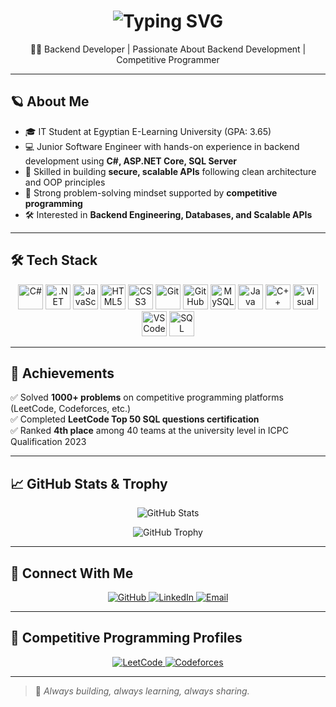 <h1 align="center">
  <img src="https://readme-typing-svg.demolab.com?font=Fira+Code&weight=500&pause=1000&color=F7971E&center=true&vCenter=true&width=600&lines=%F0%9F%91%8B+Hi%2C+I'm+Mohamed+Khaled;Backend+Developer+%7C+Competitive+Programmer;Passionate+About+Backend+Development" alt="Typing SVG" />
</h1>


<p align="center">
  🧑‍💻 Backend Developer | Passionate About Backend Development | Competitive Programmer
</p>

---

## 🪐 About Me

- 🎓 IT Student at Egyptian E-Learning University (GPA: 3.65)
- 💻 Junior Software Engineer with hands-on experience in backend development using **C#, ASP.NET Core, SQL Server**
- 🚀 Skilled in building **secure, scalable APIs** following clean architecture and OOP principles
- 🧩 Strong problem-solving mindset supported by **competitive programming**
- 🛠️ Interested in **Backend Engineering, Databases, and Scalable APIs**

---

## 🛠️ Tech Stack

<p align="center">
  <img src="https://cdn.jsdelivr.net/gh/devicons/devicon/icons/csharp/csharp-original.svg" alt="C#" width="40" height="40"/>
  <img src="https://cdn.jsdelivr.net/gh/devicons/devicon/icons/dot-net/dot-net-original.svg" alt=".NET" width="40" height="40"/>
  <img src="https://cdn.jsdelivr.net/gh/devicons/devicon/icons/javascript/javascript-original.svg" alt="JavaScript" width="40" height="40"/>
  <img src="https://cdn.jsdelivr.net/gh/devicons/devicon/icons/html5/html5-original.svg" alt="HTML5" width="40" height="40"/>
  <img src="https://cdn.jsdelivr.net/gh/devicons/devicon/icons/css3/css3-original.svg" alt="CSS3" width="40" height="40"/>
  <img src="https://cdn.jsdelivr.net/gh/devicons/devicon/icons/git/git-original.svg" alt="Git" width="40" height="40"/>
  <img src="https://cdn.jsdelivr.net/gh/devicons/devicon/icons/github/github-original.svg" alt="GitHub" width="40" height="40"/>
  <img src="https://cdn.jsdelivr.net/gh/devicons/devicon/icons/mysql/mysql-original.svg" alt="MySQL" width="40" height="40"/>
  <img src="https://cdn.jsdelivr.net/gh/devicons/devicon/icons/java/java-original.svg" alt="Java" width="40" height="40"/>
  <img src="https://cdn.jsdelivr.net/gh/devicons/devicon/icons/cplusplus/cplusplus-original.svg" alt="C++" width="40" height="40"/>
  <img src="https://cdn.jsdelivr.net/gh/devicons/devicon/icons/visualstudio/visualstudio-plain.svg" alt="Visual Studio" width="40" height="40"/>
  <img src="https://cdn.jsdelivr.net/gh/devicons/devicon/icons/vscode/vscode-original.svg" alt="VS Code" width="40" height="40"/>
  <img src="https://cdn.jsdelivr.net/gh/devicons/devicon/icons/microsoftsqlserver/microsoftsqlserver-plain.svg" alt="SQL Server" width="40" height="40"/>
</p>


---

## 🚩 Achievements

✅ Solved **1000+ problems** on competitive programming platforms (LeetCode, Codeforces, etc.)  
✅ Completed **LeetCode Top 50 SQL questions certification**  
✅ Ranked **4th place** among 40 teams at the university level in ICPC Qualification 2023

---

## 📈 GitHub Stats & Trophy

<p align="center">
  <img src="https://github-readme-stats.vercel.app/api?username=Mohamed-Khaled970&show_icons=true&theme=radical&hide_title=true" alt="GitHub Stats" />
</p>

<p align="center">
  <img src="https://github-profile-trophy.vercel.app/?username=Mohamed-Khaled970&theme=dracula&no-bg=true&margin-w=15&title=Stars,Followers,Commits,Repositories,Issues" alt="GitHub Trophy" />
</p>

---

## 🔗 Connect With Me

<p align="center">
  <a href="https://github.com/Mohamed-Khaled970" target="_blank">
    <img src="https://img.shields.io/badge/GitHub-181717?style=for-the-badge&logo=github&logoColor=white" alt="GitHub"/>
  </a>
  <a href="http://www.linkedin.com/in/mohamed-khaled-9ab281251" target="_blank">
    <img src="https://img.shields.io/badge/LinkedIn-0077B5?style=for-the-badge&logo=linkedin&logoColor=white" alt="LinkedIn"/>
  </a>
  <a href="mailto:mohamed.khaled.abdelttwab@gmail.com" target="_blank">
    <img src="https://img.shields.io/badge/Gmail-D14836?style=for-the-badge&logo=gmail&logoColor=white" alt="Email"/>
  </a>
</p>

---

## 🧩 Competitive Programming Profiles

<p align="center">
  <a href="https://leetcode.com/u/Mohamed-Khaled2003/" target="_blank">
    <img src="https://img.shields.io/badge/LeetCode-FFA116?style=for-the-badge&logo=leetcode&logoColor=black" alt="LeetCode"/>
  </a>
  <a href="https://codeforces.com/profile/Mohamed_Khaled_860" target="_blank">
    <img src="https://img.shields.io/badge/Codeforces-1F8ACB?style=for-the-badge&logo=codeforces&logoColor=white" alt="Codeforces"/>
  </a>
</p>

---

> 🚀 *Always building, always learning, always sharing.*

